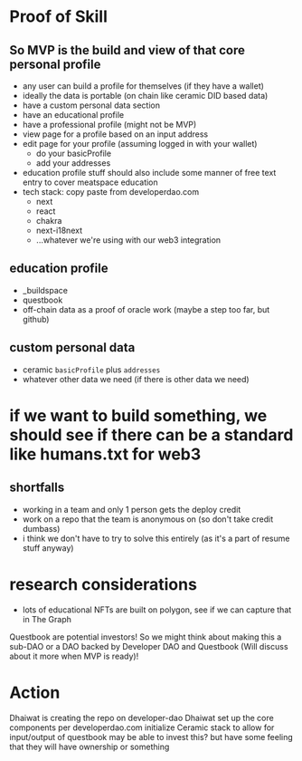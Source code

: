 # Proof of Skill

## So MVP is the build and view of that core personal profile
- any user can build a profile for themselves (if they have a wallet)
- ideally the data is portable (on chain like ceramic DID based data)
- have a custom personal data section
- have an educational profile
- have a professional profile (might not be MVP)
- view page for a profile based on an input address
- edit page for your profile (assuming logged in with your wallet)
  - do your basicProfile
  - add your addresses
- education profile stuff should also include some manner of free text entry to
cover meatspace education
- tech stack: copy paste from developerdao.com
  - next
  - react
  - chakra
  - next-i18next
  - ...whatever we're using with our web3 integration

## education profile
- _buildspace
- questbook
- off-chain data as a proof of oracle work (maybe a step too far, but github)

## custom personal data
- ceramic `basicProfile` plus `addresses`
- whatever other data we need (if there is other data we need)

# if we want to build something, we should see if there can be a standard like humans.txt for web3
## shortfalls
- working in a team and only 1 person gets the deploy credit
- work on a repo that the team is anonymous on (so don't take credit dumbass)
- i think we don't have to try to solve this entirely (as it's a part of resume stuff anyway)

# research considerations
- lots of educational NFTs are built on polygon, see if we can capture that in The Graph

Questbook are potential investors! So we might think about making this a sub-DAO or a DAO backed by Developer DAO and Questbook (Will discuss about it more when MVP is ready)!

# Action
Dhaiwat is creating the repo on developer-dao
Dhaiwat set up the core components per developerdao.com
initialize Ceramic stack to allow for input/output of
questbook may be able to invest this? but have some feeling that they will have ownership or something
